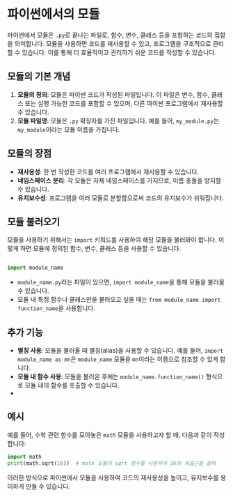 # 파이썬에서의 모듈

파이썬에서 모듈은 `.py`로 끝나는 파일로, 함수, 변수, 클래스 등을 포함하는 코드의 집합을 의미합니다. 모듈을 사용하면 코드를 재사용할 수 있고, 프로그램을 구조적으로 관리할 수 있습니다. 이를 통해 더 효율적이고 관리하기 쉬운 코드를 작성할 수 있습니다.

## 모듈의 기본 개념

1. **모듈의 정의**: 모듈은 파이썬 코드가 작성된 파일입니다. 이 파일은 변수, 함수, 클래스 또는 실행 가능한 코드를 포함할 수 있으며, 다른 파이썬 프로그램에서 재사용할 수 있습니다.
2. **모듈 파일명**: 모듈은 `.py` 확장자를 가진 파일입니다. 예를 들어, `my_module.py`는 `my_module`이라는 모듈 이름을 가집니다.

## 모듈의 장점

- **재사용성**: 한 번 작성한 코드를 여러 프로그램에서 재사용할 수 있습니다.
- **네임스페이스 분리**: 각 모듈은 자체 네임스페이스를 가지므로, 이름 충돌을 방지할 수 있습니다.
- **유지보수성**: 프로그램을 여러 모듈로 분할함으로써 코드의 유지보수가 쉬워집니다.

## 모듈 불러오기

모듈을 사용하기 위해서는 `import` 키워드를 사용하여 해당 모듈을 불러와야 합니다. 이렇게 하면 모듈에 정의된 함수, 변수, 클래스 등을 사용할 수 있습니다.

```python

import module_name
```
- `module_name.py`라는 파일이 있으면, `import module_name`을 통해 모듈을 불러올 수 있습니다.
- 모듈 내 특정 함수나 클래스만을 불러오고 싶을 때는 `from module_name import function_name`을 사용합니다.

## 추가 기능

- **별칭 사용**: 모듈을 불러올 때 별칭(alias)을 사용할 수 있습니다. 예를 들어, `import module_name as mn`은 `module_name` 모듈을 `mn`이라는 이름으로 참조할 수 있게 합니다.
- **모듈 내 함수 사용**: 모듈을 불러온 후에는 `module_name.function_name()` 형식으로 모듈 내의 함수를 호출할 수 있습니다.
-
## 예시

예를 들어, 수학 관련 함수를 모아놓은 `math` 모듈을 사용하고자 할 때, 다음과 같이 작성합니다:

``` python
import math
print(math.sqrt(16))  # math 모듈의 sqrt 함수를 사용하여 16의 제곱근을 출력
```
이러한 방식으로 파이썬에서 모듈을 사용하여 코드의 재사용성을 높이고, 유지보수를 용이하게 만들 수 있습니다.